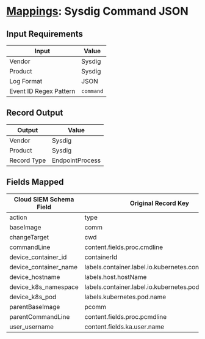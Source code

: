 # [Mappings](README.md): Sysdig Command JSON

## Input Requirements

|Input|Value|
|-----|-----|
|Vendor|Sysdig|
|Product|Sysdig|
|Log Format|JSON|
|Event ID Regex Pattern|`command`|

## Record Output

|Output|Value|
|------|-----|
|Vendor|Sysdig|
|Product|Sysdig|
|Record Type|EndpointProcess|

## Fields Mapped

|Cloud SIEM Schema Field|Original Record Key|Notes|
|-----------------------|-------------------|-----|
|action|type||
|baseImage|comm||
|changeTarget|cwd||
|commandLine|content.fields.proc.cmdline||
|device_container_id|containerId||
|device_container_name|labels.container.label.io.kubernetes.container.name||
|device_hostname|labels.host.hostName||
|device_k8s_namespace|labels.container.label.io.kubernetes.pod.namespace||
|device_k8s_pod|labels.kubernetes.pod.name||
|parentBaseImage|pcomm||
|parentCommandLine|content.fields.proc.pcmdline||
|user_username|content.fields.ka.user.name||

